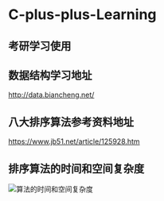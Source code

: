# C-plus-plus-Learning
## 考研学习使用

## 数据结构学习地址
http://data.biancheng.net/

## 八大排序算法参考资料地址
https://www.jb51.net/article/125928.htm

## 排序算法的时间和空间复杂度
![算法的时间和空间复杂度](https://github.com/RYXB/C-plus-plus-Learning/blob/master/Data%20structure/%E5%B8%B8%E7%94%A8%E7%AE%97%E6%B3%95%E7%9A%84%E6%97%B6%E9%97%B4%E5%A4%8D%E6%9D%82%E5%BA%A6%E5%92%8C%E7%A9%BA%E9%97%B4%E5%A4%8D%E6%9D%82%E5%BA%A6.jpg)



